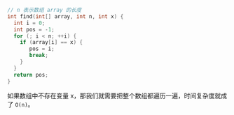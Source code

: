```c
// n 表示数组 array 的长度
int find(int[] array, int n, int x) {
  int i = 0;
  int pos = -1;
  for (; i < n; ++i) {
    if (array[i] == x) {
       pos = i;
       break;
    }
  }
  return pos;
}


```

如果数组中不存在变量 x，那我们就需要把整个数组都遍历一遍，时间复杂度就成了 `O(n)`。